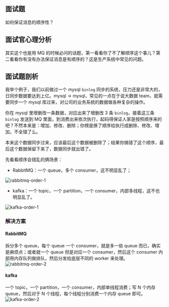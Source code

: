 ## 面试题
如何保证消息的顺序性？

## 面试官心理分析
其实这个也是用 MQ 的时候必问的话题，第一看看你了不了解顺序这个事儿？第二看看你有没有办法保证消息是有顺序的？这是生产系统中常见的问题。

## 面试题剖析
我举个例子，我们以前做过一个 mysql `binlog` 同步的系统，压力还是非常大的，日同步数据要达到上亿。mysql -> mysql，常见的一点在于说大数据 team，就需要同步一个 mysql 库过来，对公司的业务系统的数据做各种复杂的操作。

你在 mysql 里增删改一条数据，对应出来了增删改 3 条 `binlog`，接着这三条 `binlog` 发送到 MQ 里面，到消费出来依次执行，起码得保证人家是按照顺序来的吧？不然本来是：增加、修改、删除；你楞是换了顺序给执行成删除、修改、增加，不全错了么。

本来这个数据同步过来，应该最后这个数据被删除了；结果你搞错了这个顺序，最后这个数据保留下来了，数据同步就出错了。

先看看顺序会错乱的俩场景：
- RabbitMQ：一个 queue，多个 consumer，这不明显乱了；

![rabbitmq-order-1](/img/rabbitmq-order-1.png)

- kafka：一个 topic，一个 partition，一个 consumer，内部多线程，这不也明显乱了。

![kafka-order-1](/img/kafka-order-1.png)

### 解决方案
#### RabbitMQ
拆分多个 queue，每个 queue 一个 consumer，就是多一些 queue 而已，确实是麻烦点；或者就一个 queue 但是对应一个 consumer，然后这个 consumer 内部用内存队列做排队，然后分发给底层不同的 worker 来处理。
![rabbitmq-order-2](/img/rabbitmq-order-2.png)

#### kafka
一个 topic，一个 partition，一个 consumer，内部单线程消费；写 N 个内存 queue，然后对于 N 个线程，每个线程分别消费一个内存 queue 即可。
![kafka-order-2](/img/kafka-order-2.png)
